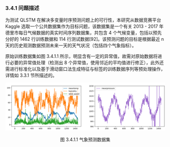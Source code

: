 ### 3.4.1 问题描述

为测试 QLSTM 在解决多变量时序预测问题上的可行性，本研究从数据竞赛平台 Kaggle 选取一个公共数据集作为目标问题，该数据集是一个有关 2013 - 2017 年德里市每日气候数据的真实时间序列数据集，共包含 4 个气候变量，包括以预先分好的 1462 行训练数据和 114 行测试数据[92]。该预测问题的目标是根据最近 n 天的历史观测数据预测未来一天的天气状况（包括四个气象指标）。

原始训练数据集如图 3.4.1.1 所示，明显含有一定的异常值，故需对原始数据将进行必要的异常值处理（检测出 8 个异常值，使用邻近的平均值进行修正），此外还需进行标准化以及基于滑动窗口法生成特征与标签的训练数据序列等预处理操作，详情如 3.3.1 节所描述的。

<center>
<img src="../../Image/3/3.4/3.4.1/1.png">

<label>图 3.4.1.1 气象预测数据集</label>
</center>

